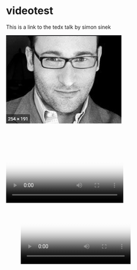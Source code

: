 # videotest
This is a link to the tedx talk by simon sinek



[![Sinek](sinek.PNG)](https://www.youtube.com/watch?v=qp0HIF3SfI4)

<video src="vlc-record-2019-08-11-07h08m29s-tedx.mp4-.mp4" poster="sinek.PNG" width="320" height="200" controls preload></video>


<!-- blank line -->
<figure class="video_container">
  <video controls="true" allowfullscreen="true" poster="sinek.PNG">
    <source src="test.mp4" type="video/mp4">
    <!--<source src="path/to/video.ogg" type="video/ogg">
    <source src="path/to/video.webm" type="video/webm">-->
  </video>
</figure>
<!-- blank line -->
